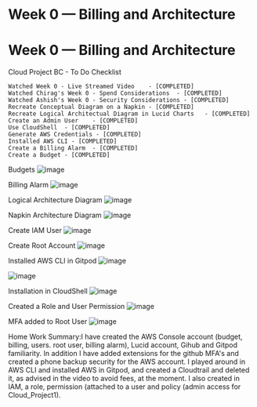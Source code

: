 # Week 0 — Billing and Architecture
# Week 0 — Billing and Architecture

Cloud Project BC - To Do Checklist
	
	Watched Week 0 - Live Streamed Video	- [COMPLETED]
	Watched Chirag's Week 0 - Spend Considerations	- [COMPLETED]
	Watched Ashish's Week 0 - Security Considerations - [COMPLETED]
	Recreate Conceptual Diagram on a Napkin	- [COMPLETED]
	Recreate Logical Architectual Diagram in Lucid Charts	- [COMPLETED]
	Create an Admin User	- [COMPLETED]
	Use CloudShell	- [COMPLETED]
	Generate AWS Credentials - [COMPLETED] 
	Installed AWS CLI - [COMPLETED]
	Create a Billing Alarm	- [COMPLETED] 
	Create a Budget - [COMPLETED]

Budgets
![image](https://user-images.githubusercontent.com/102694128/219826012-bcedd8b6-a496-4267-ba05-5637d451467f.png)

Billing Alarm
![image](https://user-images.githubusercontent.com/102694128/219826185-d804c2b6-60ca-42fa-8f4d-dc9921464147.png)

Logical Architecture Diagram
![image](https://user-images.githubusercontent.com/102694128/219826304-d6941fc2-1c42-4209-b8e5-68052099e7b0.png)

Napkin Architecture Diagram
![image](https://user-images.githubusercontent.com/102694128/219827421-2a202988-565b-441b-8a6f-069a429f76dc.png)

Create IAM User
![image](https://user-images.githubusercontent.com/102694128/219826573-7c55fd43-f27e-4d8a-ac70-f6017ef5fa63.png)

Create Root Account
![image](https://user-images.githubusercontent.com/102694128/219826689-80b9b737-a089-47c9-8b73-ffdecc19d93b.png)

Installed AWS CLI in Gitpod
![image](https://user-images.githubusercontent.com/102694128/219835699-2ce768fc-ba2a-4629-95b0-b1118397cceb.png)

![image](https://user-images.githubusercontent.com/102694128/219835888-f875caff-0480-4d5e-9794-051441e53d97.png)

Installation in CloudShell
![image](https://user-images.githubusercontent.com/102694128/219836254-a6fd494e-dea7-4f71-a2cb-0ff2cea63052.png)

Created a Role and User Permission
![image](https://user-images.githubusercontent.com/102694128/219872545-c5509a6b-6256-4926-a050-771eb4640d9e.png)

MFA added to Root User
![image](https://user-images.githubusercontent.com/102694128/219872582-c320bd88-05f4-49b6-ae50-428622c8ae28.png)



Home Work Summary:I have created the AWS Console account (budget, billing, users. root user, billing alarm), Lucid account, Gihub and Gitpod familiarity. In addition I have added extensions for the github MFA's and created a phone backup security for the AWS account. I played around in AWS CLI and installed AWS in Gitpod, and created a Cloudtrail and deleted it, as advised in the video to avoid fees, at the moment. I also created in IAM, a role, permission (attached to a user and policy (admin access for Cloud_Project1). 
